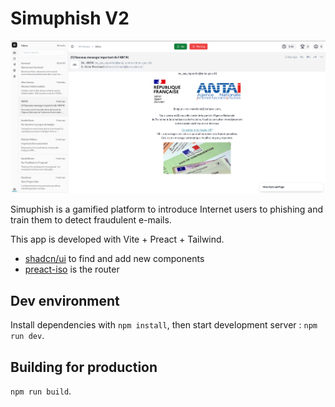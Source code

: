 # Simuphish V2

![Screenshot of Simuphish](./public/screenshot.png)

Simuphish is a gamified platform to introduce Internet users to phishing and train them to detect fraudulent e-mails.

This app is developed with Vite + Preact + Tailwind.

- [shadcn/ui](https://ui.shadcn.com/) to find and add new components
- [preact-iso](https://github.com/preactjs/preact-iso) is the router

## Dev environment

Install dependencies with `npm install`, then start development server : `npm run dev`.

## Building for production

`npm run build`.
